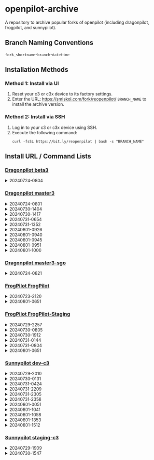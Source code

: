 # openpilot-archive
A repository to archive popular forks of openpilot (including dragonpilot, frogpilot, and sunnypilot).

## Branch Naming Conventions
`fork_shortname`-`branch`-`datetime`

## Installation Methods
### Method 1: Install via UI
1. Reset your c3 or c3x device to its factory settings.
2. Enter the URL: https://smiskol.com/fork/reopenpilot/ `BRANCH_NAME` to install the archive version.

### Method 2: Install via SSH
1. Log in to your c3 or c3x device using SSH.
2. Execute the following command:
   ```
   curl -fsSL https://bit.ly/reopenpilot | bash -s "BRANCH_NAME"
   ```

## Install URL / Command Lists

### [Dragonpilot beta3](https://github.com/reopenpilot/openpilot-archive/commits/dp-beta3-20240724-0804/)
<details><summary>20240724-0804</summary>

### dp-beta3-20240724-0804

```
https://smiskol.com/fork/reopenpilot/dp-beta3-20240724-0804
```
```
curl -fsSL https://bit.ly/reopenpilot | bash -s dp-beta3-20240724-0804
```

</details>




### [Dragonpilot master3](https://github.com/reopenpilot/openpilot-archive/commits/dp-master3-20240801-1000/)
<details><summary>20240724-0801</summary>

### dp-master3-20240724-0801

```
https://smiskol.com/fork/reopenpilot/dp-master3-20240724-0801
```
```
curl -fsSL https://bit.ly/reopenpilot | bash -s dp-master3-20240724-0801
```

</details>


<details><summary>20240730-1404</summary>

### dp-master3-20240730-1404

```
https://smiskol.com/fork/reopenpilot/dp-master3-20240730-1404
```
```
curl -fsSL https://bit.ly/reopenpilot | bash -s dp-master3-20240730-1404
```

</details>


<details><summary>20240730-1417</summary>

### dp-master3-20240730-1417

```
https://smiskol.com/fork/reopenpilot/dp-master3-20240730-1417
```
```
curl -fsSL https://bit.ly/reopenpilot | bash -s dp-master3-20240730-1417
```

</details>


<details><summary>20240731-0654</summary>

### dp-master3-20240731-0654

```
https://smiskol.com/fork/reopenpilot/dp-master3-20240731-0654
```
```
curl -fsSL https://bit.ly/reopenpilot | bash -s dp-master3-20240731-0654
```

</details>


<details><summary>20240731-1352</summary>

### dp-master3-20240731-1352

```
https://smiskol.com/fork/reopenpilot/dp-master3-20240731-1352
```
```
curl -fsSL https://bit.ly/reopenpilot | bash -s dp-master3-20240731-1352
```

</details>


<details><summary>20240801-0926</summary>

### dp-master3-20240801-0926

```
https://smiskol.com/fork/reopenpilot/dp-master3-20240801-0926
```
```
curl -fsSL https://bit.ly/reopenpilot | bash -s dp-master3-20240801-0926
```

</details>


<details><summary>20240801-0940</summary>

### dp-master3-20240801-0940

```
https://smiskol.com/fork/reopenpilot/dp-master3-20240801-0940
```
```
curl -fsSL https://bit.ly/reopenpilot | bash -s dp-master3-20240801-0940
```

</details>


<details><summary>20240801-0945</summary>

### dp-master3-20240801-0945

```
https://smiskol.com/fork/reopenpilot/dp-master3-20240801-0945
```
```
curl -fsSL https://bit.ly/reopenpilot | bash -s dp-master3-20240801-0945
```

</details>


<details><summary>20240801-0951</summary>

### dp-master3-20240801-0951

```
https://smiskol.com/fork/reopenpilot/dp-master3-20240801-0951
```
```
curl -fsSL https://bit.ly/reopenpilot | bash -s dp-master3-20240801-0951
```

</details>


<details><summary>20240801-1000</summary>

### dp-master3-20240801-1000

```
https://smiskol.com/fork/reopenpilot/dp-master3-20240801-1000
```
```
curl -fsSL https://bit.ly/reopenpilot | bash -s dp-master3-20240801-1000
```

</details>




### [Dragonpilot master3-sgo](https://github.com/reopenpilot/openpilot-archive/commits/dp-master3-sgo-20240724-0821/)
<details><summary>20240724-0821</summary>

### dp-master3-sgo-20240724-0821

```
https://smiskol.com/fork/reopenpilot/dp-master3-sgo-20240724-0821
```
```
curl -fsSL https://bit.ly/reopenpilot | bash -s dp-master3-sgo-20240724-0821
```

</details>




### [FrogPilot FrogPilot](https://github.com/reopenpilot/openpilot-archive/commits/fp-FrogPilot-20240801-0651/)
<details><summary>20240723-2120</summary>

### fp-FrogPilot-20240723-2120

```
https://smiskol.com/fork/reopenpilot/fp-FrogPilot-20240723-2120
```
```
curl -fsSL https://bit.ly/reopenpilot | bash -s fp-FrogPilot-20240723-2120
```

</details>


<details><summary>20240801-0651</summary>

### fp-FrogPilot-20240801-0651

```
https://smiskol.com/fork/reopenpilot/fp-FrogPilot-20240801-0651
```
```
curl -fsSL https://bit.ly/reopenpilot | bash -s fp-FrogPilot-20240801-0651
```

</details>




### [FrogPilot FrogPilot-Staging](https://github.com/reopenpilot/openpilot-archive/commits/fp-FrogPilot-Staging-20240801-0651/)
<details><summary>20240729-2257</summary>

### fp-FrogPilot-Staging-20240729-2257

```
https://smiskol.com/fork/reopenpilot/fp-FrogPilot-Staging-20240729-2257
```
```
curl -fsSL https://bit.ly/reopenpilot | bash -s fp-FrogPilot-Staging-20240729-2257
```

</details>


<details><summary>20240730-0805</summary>

### fp-FrogPilot-Staging-20240730-0805

```
https://smiskol.com/fork/reopenpilot/fp-FrogPilot-Staging-20240730-0805
```
```
curl -fsSL https://bit.ly/reopenpilot | bash -s fp-FrogPilot-Staging-20240730-0805
```

</details>


<details><summary>20240730-1912</summary>

### fp-FrogPilot-Staging-20240730-1912

```
https://smiskol.com/fork/reopenpilot/fp-FrogPilot-Staging-20240730-1912
```
```
curl -fsSL https://bit.ly/reopenpilot | bash -s fp-FrogPilot-Staging-20240730-1912
```

</details>


<details><summary>20240731-0144</summary>

### fp-FrogPilot-Staging-20240731-0144

```
https://smiskol.com/fork/reopenpilot/fp-FrogPilot-Staging-20240731-0144
```
```
curl -fsSL https://bit.ly/reopenpilot | bash -s fp-FrogPilot-Staging-20240731-0144
```

</details>


<details><summary>20240731-0804</summary>

### fp-FrogPilot-Staging-20240731-0804

```
https://smiskol.com/fork/reopenpilot/fp-FrogPilot-Staging-20240731-0804
```
```
curl -fsSL https://bit.ly/reopenpilot | bash -s fp-FrogPilot-Staging-20240731-0804
```

</details>


<details><summary>20240801-0651</summary>

### fp-FrogPilot-Staging-20240801-0651

```
https://smiskol.com/fork/reopenpilot/fp-FrogPilot-Staging-20240801-0651
```
```
curl -fsSL https://bit.ly/reopenpilot | bash -s fp-FrogPilot-Staging-20240801-0651
```

</details>




### [Sunnypilot dev-c3](https://github.com/reopenpilot/openpilot-archive/commits/sp-dev-c3-20240801-1512/)
<details><summary>20240729-2010</summary>

### sp-dev-c3-20240729-2010

```
https://smiskol.com/fork/reopenpilot/sp-dev-c3-20240729-2010
```
```
curl -fsSL https://bit.ly/reopenpilot | bash -s sp-dev-c3-20240729-2010
```

</details>


<details><summary>20240730-0131</summary>

### sp-dev-c3-20240730-0131

```
https://smiskol.com/fork/reopenpilot/sp-dev-c3-20240730-0131
```
```
curl -fsSL https://bit.ly/reopenpilot | bash -s sp-dev-c3-20240730-0131
```

</details>


<details><summary>20240731-0424</summary>

### sp-dev-c3-20240731-0424

```
https://smiskol.com/fork/reopenpilot/sp-dev-c3-20240731-0424
```
```
curl -fsSL https://bit.ly/reopenpilot | bash -s sp-dev-c3-20240731-0424
```

</details>


<details><summary>20240731-2209</summary>

### sp-dev-c3-20240731-2209

```
https://smiskol.com/fork/reopenpilot/sp-dev-c3-20240731-2209
```
```
curl -fsSL https://bit.ly/reopenpilot | bash -s sp-dev-c3-20240731-2209
```

</details>


<details><summary>20240731-2305</summary>

### sp-dev-c3-20240731-2305

```
https://smiskol.com/fork/reopenpilot/sp-dev-c3-20240731-2305
```
```
curl -fsSL https://bit.ly/reopenpilot | bash -s sp-dev-c3-20240731-2305
```

</details>


<details><summary>20240731-2358</summary>

### sp-dev-c3-20240731-2358

```
https://smiskol.com/fork/reopenpilot/sp-dev-c3-20240731-2358
```
```
curl -fsSL https://bit.ly/reopenpilot | bash -s sp-dev-c3-20240731-2358
```

</details>


<details><summary>20240801-0051</summary>

### sp-dev-c3-20240801-0051

```
https://smiskol.com/fork/reopenpilot/sp-dev-c3-20240801-0051
```
```
curl -fsSL https://bit.ly/reopenpilot | bash -s sp-dev-c3-20240801-0051
```

</details>


<details><summary>20240801-1041</summary>

### sp-dev-c3-20240801-1041

```
https://smiskol.com/fork/reopenpilot/sp-dev-c3-20240801-1041
```
```
curl -fsSL https://bit.ly/reopenpilot | bash -s sp-dev-c3-20240801-1041
```

</details>


<details><summary>20240801-1058</summary>

### sp-dev-c3-20240801-1058

```
https://smiskol.com/fork/reopenpilot/sp-dev-c3-20240801-1058
```
```
curl -fsSL https://bit.ly/reopenpilot | bash -s sp-dev-c3-20240801-1058
```

</details>


<details><summary>20240801-1353</summary>

### sp-dev-c3-20240801-1353

```
https://smiskol.com/fork/reopenpilot/sp-dev-c3-20240801-1353
```
```
curl -fsSL https://bit.ly/reopenpilot | bash -s sp-dev-c3-20240801-1353
```

</details>


<details><summary>20240801-1512</summary>

### sp-dev-c3-20240801-1512

```
https://smiskol.com/fork/reopenpilot/sp-dev-c3-20240801-1512
```
```
curl -fsSL https://bit.ly/reopenpilot | bash -s sp-dev-c3-20240801-1512
```

</details>



### [Sunnypilot staging-c3](https://github.com/reopenpilot/openpilot-archive/commits/sp-staging-c3-20240730-1547/)
<details><summary>20240729-1909</summary>

### sp-staging-c3-20240729-1909

```
https://smiskol.com/fork/reopenpilot/sp-staging-c3-20240729-1909
```
```
curl -fsSL https://bit.ly/reopenpilot | bash -s sp-staging-c3-20240729-1909
```

</details>


<details><summary>20240730-1547</summary>

### sp-staging-c3-20240730-1547

```
https://smiskol.com/fork/reopenpilot/sp-staging-c3-20240730-1547
```
```
curl -fsSL https://bit.ly/reopenpilot | bash -s sp-staging-c3-20240730-1547
```

</details>

